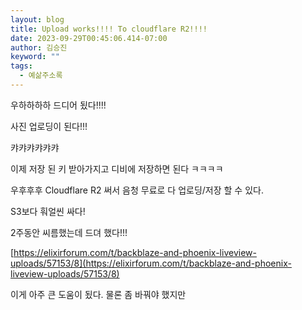 ```yaml
---
layout: blog
title: Upload works!!!! To cloudflare R2!!!!
date: 2023-09-29T00:45:06.414-07:00
author: 김승진
keyword: ""
tags:
  - 예삶주소록
---
```

우하하하하 드디어 됬다!!!!

사진 업로딩이 된다!!!

캬캬캬캬캬캬 

이제 저장 된 키 받아가지고 디비에 저장하면 된다 ㅋㅋㅋㅋ

우후후후 Cloudflare R2 써서 음청 무료로 다 업로딩/저장 할 수 있다.

S3보다 훠얼씬 싸다!





2주동안 씨름했는데 드뎌 했다!!!

[https://elixirforum.com/t/backblaze-and-phoenix-liveview-uploads/57153/8](https://elixirforum.com/t/backblaze-and-phoenix-liveview-uploads/57153/8)

이게 아주 큰 도움이 됬다. 물론 좀 바꿔야 했지만








